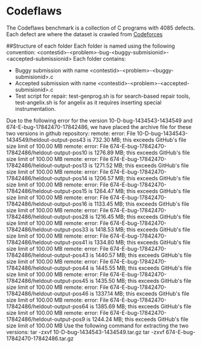 # Codeflaws
The Codeflaws benchmark is a collection of C programs with 4085 defects. Each defect are  where the dataset is crawled from [Codeforces](http://codeforces.com/)

##Structure of each folder
Each folder is named using the following convention: 
&lt;contestid&gt;-&lt;problem&gt;-bug-&lt;buggy-submisionid&gt;-&lt;accepted-submissionid&gt;
Each folder contains:
- Buggy submission with name &lt;contestid&gt;-&lt;problem&gt;-&lt;buggy-submisionid&gt;.c
- Accepted submission with name &lt;contestid&gt;-&lt;problem&gt;-&lt;accepted-submisionid&gt;.c
- Test script for repair: test-genprog.sh is for search-based repair tools, test-angelix.sh is for angelix as it requires inserting special instrumentation.


Due to the following error for the version 10-D-bug-1434543-1434549 and 674-E-bug-17842470-17842486, we have placed the archive file for these two versions in github repository:
remote: error: File 10-D-bug-1434543-1434549/heldout-output-pos43 is 732.30 MB; this exceeds GitHub's file size limit of 100.00 MB
remote: error: File 674-E-bug-17842470-17842486/heldout-output-pos10 is 1276.89 MB; this exceeds GitHub's file size limit of 100.00 MB
remote: error: File 674-E-bug-17842470-17842486/heldout-output-pos13 is 1271.52 MB; this exceeds GitHub's file size limit of 100.00 MB
remote: error: File 674-E-bug-17842470-17842486/heldout-output-pos14 is 1206.57 MB; this exceeds GitHub's file size limit of 100.00 MB
remote: error: File 674-E-bug-17842470-17842486/heldout-output-pos15 is 1264.47 MB; this exceeds GitHub's file size limit of 100.00 MB
remote: error: File 674-E-bug-17842470-17842486/heldout-output-pos16 is 1133.45 MB; this exceeds GitHub's file size limit of 100.00 MB
remote: error: File 674-E-bug-17842470-17842486/heldout-output-pos28 is 1216.45 MB; this exceeds GitHub's file size limit of 100.00 MB
remote: error: File 674-E-bug-17842470-17842486/heldout-output-pos33 is 1418.53 MB; this exceeds GitHub's file size limit of 100.00 MB
remote: error: File 674-E-bug-17842470-17842486/heldout-output-pos41 is 1334.80 MB; this exceeds GitHub's file size limit of 100.00 MB
remote: error: File 674-E-bug-17842470-17842486/heldout-output-pos43 is 1440.57 MB; this exceeds GitHub's file size limit of 100.00 MB
remote: error: File 674-E-bug-17842470-17842486/heldout-output-pos44 is 1445.55 MB; this exceeds GitHub's file size limit of 100.00 MB
remote: error: File 674-E-bug-17842470-17842486/heldout-output-pos45 is 1435.50 MB; this exceeds GitHub's file size limit of 100.00 MB
remote: error: File 674-E-bug-17842470-17842486/heldout-output-pos46 is 1337.14 MB; this exceeds GitHub's file size limit of 100.00 MB
remote: error: File 674-E-bug-17842470-17842486/heldout-output-pos64 is 1385.69 MB; this exceeds GitHub's file size limit of 100.00 MB
remote: error: File 674-E-bug-17842470-17842486/heldout-output-pos9 is 1244.24 MB; this exceeds GitHub's file size limit of 100.00 MB
Use the following command for extracting the two versions:
tar -zxvf 10-D-bug-1434543-1434549.tar.gz
tar -zxvf 674-E-bug-17842470-17842486.tar.gz
